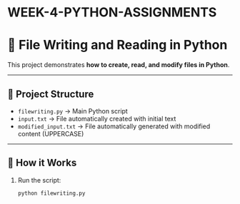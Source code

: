 # WEEK-4-PYTHON-ASSIGNMENTS

# 📝 File Writing and Reading in Python

This project demonstrates **how to create, read, and modify files in Python**.

---

## 📂 Project Structure
- `filewriting.py` → Main Python script
- `input.txt` → File automatically created with initial text
- `modified_input.txt` → File automatically generated with modified content (UPPERCASE)

---

## 🚀 How it Works
1. Run the script:
   ```bash
   python filewriting.py
